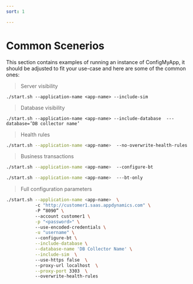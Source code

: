 ```yaml
---
sort: 1

---
```


# Common Scenerios 

This section contains examples of running an instance of ConfigMyApp, it should be adjusted to fit your use-case and here are some of the common ones:


> Server visibility

```
./start.sh --application-name <app-name> --include-sim
```

> Database visibility

```
./start.sh --application-name <app-name> --include-database  ---database=’DB collector name’
```

> Health rules

```bash
./start.sh --application-name <app-name>  --no-overwrite-health-rules
```

> Business transactions

```bash
./start.sh --application-name <app-name>  --configure-bt
```

```bash
./start.sh --application-name <app-name>  ---bt-only
```

> Full configuration parameters

```bash
./start.sh --application-name <app-name>  \ 
           -c "http://customer1.saas.appdynamics.com" \ 
           -P “8090” \ 
           --account customer1 \
           -p "<password>" \ 
           --use-encoded-credentials \
           -u "username" \ 
           --configure-bt \
           --include-database \
           --database-name 'DB Collector Name' \
           --include-sim  \ 
           --use-https false  \ 
           --proxy-url localhost  \
           --proxy-port 3303  \ 
           --overwrite-health-rules 
                  
```
